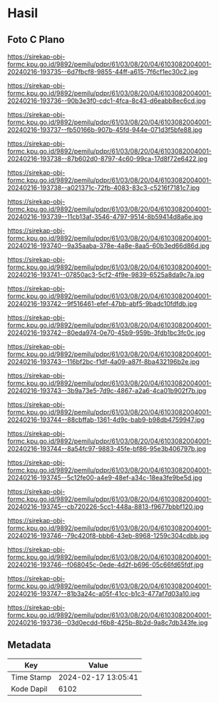 # Hasil

## Foto C Plano

https://sirekap-obj-formc.kpu.go.id/9892/pemilu/pdpr/61/03/08/20/04/6103082004001-20240216-193735--6d7fbcf8-9855-44ff-a615-7f6cf1ec30c2.jpg

https://sirekap-obj-formc.kpu.go.id/9892/pemilu/pdpr/61/03/08/20/04/6103082004001-20240216-193736--90b3e3f0-cdc1-4fca-8c43-d6eabb8ec6cd.jpg

https://sirekap-obj-formc.kpu.go.id/9892/pemilu/pdpr/61/03/08/20/04/6103082004001-20240216-193737--fb50166b-907b-45fd-944e-071d3f5bfe88.jpg

https://sirekap-obj-formc.kpu.go.id/9892/pemilu/pdpr/61/03/08/20/04/6103082004001-20240216-193738--87b602d0-8797-4c60-99ca-17d8f72e6422.jpg

https://sirekap-obj-formc.kpu.go.id/9892/pemilu/pdpr/61/03/08/20/04/6103082004001-20240216-193738--a021371c-72fb-4083-83c3-c5216f7181c7.jpg

https://sirekap-obj-formc.kpu.go.id/9892/pemilu/pdpr/61/03/08/20/04/6103082004001-20240216-193739--11cb13af-3546-4797-9514-8b59414d8a6e.jpg

https://sirekap-obj-formc.kpu.go.id/9892/pemilu/pdpr/61/03/08/20/04/6103082004001-20240216-193740--9a35aaba-378e-4a8e-8aa5-60b3ed66d86d.jpg

https://sirekap-obj-formc.kpu.go.id/9892/pemilu/pdpr/61/03/08/20/04/6103082004001-20240216-193741--07850ac3-5cf2-4f9e-9839-6525a8da9c7a.jpg

https://sirekap-obj-formc.kpu.go.id/9892/pemilu/pdpr/61/03/08/20/04/6103082004001-20240216-193742--9f516461-efef-47bb-abf5-9badc10fdfdb.jpg

https://sirekap-obj-formc.kpu.go.id/9892/pemilu/pdpr/61/03/08/20/04/6103082004001-20240216-193742--80eda974-0e70-45b9-959b-3fdb1bc3fc0c.jpg

https://sirekap-obj-formc.kpu.go.id/9892/pemilu/pdpr/61/03/08/20/04/6103082004001-20240216-193743--116bf2bc-f1df-4a09-a87f-8ba432196b2e.jpg

https://sirekap-obj-formc.kpu.go.id/9892/pemilu/pdpr/61/03/08/20/04/6103082004001-20240216-193743--3b9a73e5-7d9c-4867-a2a6-4ca01b902f7b.jpg

https://sirekap-obj-formc.kpu.go.id/9892/pemilu/pdpr/61/03/08/20/04/6103082004001-20240216-193744--88cbffab-1361-4d9c-bab9-b98db4759947.jpg

https://sirekap-obj-formc.kpu.go.id/9892/pemilu/pdpr/61/03/08/20/04/6103082004001-20240216-193744--8a54fc97-9883-45fe-bf86-95e3b406797b.jpg

https://sirekap-obj-formc.kpu.go.id/9892/pemilu/pdpr/61/03/08/20/04/6103082004001-20240216-193745--5c12fe00-a4e9-48ef-a34c-18ea3fe9be5d.jpg

https://sirekap-obj-formc.kpu.go.id/9892/pemilu/pdpr/61/03/08/20/04/6103082004001-20240216-193745--cb720226-5cc1-448a-8813-f9677bbbf120.jpg

https://sirekap-obj-formc.kpu.go.id/9892/pemilu/pdpr/61/03/08/20/04/6103082004001-20240216-193746--79c420f8-bbb6-43eb-8968-1259c304cdbb.jpg

https://sirekap-obj-formc.kpu.go.id/9892/pemilu/pdpr/61/03/08/20/04/6103082004001-20240216-193746--f068045c-0ede-4d2f-b696-05c66fd65fdf.jpg

https://sirekap-obj-formc.kpu.go.id/9892/pemilu/pdpr/61/03/08/20/04/6103082004001-20240216-193747--81b3a24c-a05f-41cc-b1c3-477af7d03a10.jpg

https://sirekap-obj-formc.kpu.go.id/9892/pemilu/pdpr/61/03/08/20/04/6103082004001-20240216-193736--03d0ecdd-f6b8-425b-8b2d-9a8c7db343fe.jpg


## Metadata

| Key        | Value               |
| ---------- | ------------------- |
| Time Stamp | 2024-02-17 13:05:41 |
| Kode Dapil | 6102                |



